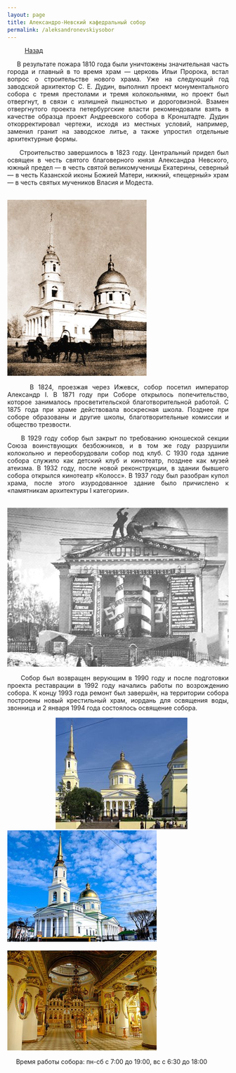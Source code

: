 ```yaml
---
layout: page
title: Александро-Невский кафедральный собор
permalink: /aleksandronevskiysobor
---
```


&nbsp;&nbsp;&nbsp;&nbsp;&nbsp;&nbsp;&nbsp;&nbsp;&nbsp;&nbsp;[Назад](/religiozniiturism)

<p style="text-align:  justify;">
&nbsp;&nbsp;&nbsp;&nbsp;&nbsp;В результате пожара 1810 года были уничтожены значительная часть города и главный в то время храм — церковь Ильи Пророка, встал вопрос о строительстве нового храма. Уже на следующий год заводской архитектор С. Е. Дудин, выполнил проект монументального собора с тремя престолами и тремя колокольнями, но проект был отвергнут, в связи с излишней пышностью и дороговизной. Взамен отвергнутого проекта петербургские власти рекомендовали взять в качестве образца проект Андреевского собора в Кронштадте. Дудин откорректировал чертежи, исходя из местных условий, например, заменил гранит на заводское литье, а также упростил отдельные архитектурные формы.
</p>
<p style="text-align:  justify;">
&nbsp;&nbsp;&nbsp;&nbsp;&nbsp;Строительство завершилось в 1823 году. Центральный придел был освящен в честь святого благоверного князя Александра Невского, южный предел — в честь святой великомученицы Екатерины, северный — в честь Казанской иконы Божией Матери, нижний, «пещерный» храм — в честь святых мучеников Власия и Модеста.
</p>

&nbsp;&nbsp;&nbsp;&nbsp;&nbsp;&nbsp;&nbsp;&nbsp;&nbsp;&nbsp;&nbsp;&nbsp;&nbsp;&nbsp;&nbsp;&nbsp;&nbsp;&nbsp;&nbsp;&nbsp;&nbsp;&nbsp;&nbsp;&nbsp;&nbsp;&nbsp;&nbsp;&nbsp;&nbsp;&nbsp;&nbsp;&nbsp;&nbsp;&nbsp;&nbsp;&nbsp;&nbsp;&nbsp;&nbsp;&nbsp;&nbsp;&nbsp;&nbsp;&nbsp;&nbsp;&nbsp;&nbsp;&nbsp;&nbsp;&nbsp;&nbsp;&nbsp;&nbsp;&nbsp;&nbsp;&nbsp;&nbsp;&nbsp;&nbsp;&nbsp;&nbsp;&nbsp;&nbsp;&nbsp;![церковь](/images/tserkov.jpg)
<p style="text-align:  justify;">
&nbsp;&nbsp;&nbsp;&nbsp;&nbsp;В 1824, проезжая через Ижевск, собор посетил император Александр I. В 1871 году при Соборе открылось попечительство, которое занималось просветительской благотворительной работой. С 1875 года при храме действовала воскресная школа. Позднее при соборе образованы и другие школы, благотворительные комиссии и общество трезвости.
</p>
<p style="text-align:  justify;">
&nbsp;&nbsp;&nbsp;&nbsp;&nbsp;В 1929 году собор был закрыт по требованию юношеской секции Союза воинствующих безбожников, и в том же году разрушили колокольню и переоборудовали собор под клуб. С 1930 года здание собора служило как детский клуб и кинотеатр, позднее как музей атеизма. В 1932 году, после новой реконструкции, в здании бывшего собора открылся кинотеатр «Колосс». В 1937 году был разобран купол храма, после этого изуродованное здание было причислено к «памятникам архитектуры I категории».
</p>

&nbsp;&nbsp;&nbsp;&nbsp;&nbsp;&nbsp;&nbsp;&nbsp;&nbsp;&nbsp;&nbsp;&nbsp;&nbsp;&nbsp;&nbsp;&nbsp;&nbsp;&nbsp;&nbsp;&nbsp;&nbsp;&nbsp;&nbsp;&nbsp;&nbsp;&nbsp;&nbsp;&nbsp;&nbsp;&nbsp;&nbsp;&nbsp;&nbsp;&nbsp;![церковь](/images/tserkov_2.jpg)
<p style="text-align:  justify;">
&nbsp;&nbsp;&nbsp;&nbsp;&nbsp;Собор был возвращен верующим в 1990 году и после подготовки проекта реставрации в 1992 году начались работы по возрождению собора. К концу 1993 года ремонт был завершён, на территории собора построены новый крестильный храм, иордань для освящения воды, звонница и 2 января 1994 года состоялось освящение собора. 
</p>

&nbsp;&nbsp;&nbsp;&nbsp;&nbsp;&nbsp;&nbsp;&nbsp;&nbsp;&nbsp;&nbsp;&nbsp;&nbsp;&nbsp;&nbsp;&nbsp;&nbsp;&nbsp;&nbsp;&nbsp;&nbsp;&nbsp;&nbsp;&nbsp;&nbsp;&nbsp;&nbsp;&nbsp;<img src="/images/tserkov_3.jpg" alt="церковь" width="300"/>&nbsp;&nbsp;&nbsp;&nbsp;&nbsp;<img src="/images/tserkov_4.jpg" alt="церковь" width="340"/>
&nbsp;&nbsp;&nbsp;&nbsp;&nbsp;&nbsp;&nbsp;&nbsp;&nbsp;&nbsp;&nbsp;&nbsp;&nbsp;&nbsp;&nbsp;&nbsp;&nbsp;&nbsp;&nbsp;&nbsp;&nbsp;&nbsp;&nbsp;&nbsp;&nbsp;&nbsp;&nbsp;&nbsp;&nbsp;&nbsp;&nbsp;&nbsp;&nbsp;&nbsp;&nbsp;&nbsp;&nbsp;&nbsp;&nbsp;&nbsp;&nbsp;&nbsp;&nbsp;&nbsp;&nbsp;&nbsp;&nbsp;&nbsp;&nbsp;&nbsp;&nbsp;&nbsp;&nbsp;&nbsp;&nbsp;&nbsp;&nbsp;&nbsp;<img src="/images/tserkov_5.jpg" alt="церковь" width="340"/>

&nbsp;&nbsp;&nbsp;&nbsp;&nbsp;Время работы собора: пн-сб с 7:00 до 19:00, вс с 6:30 до 18:00